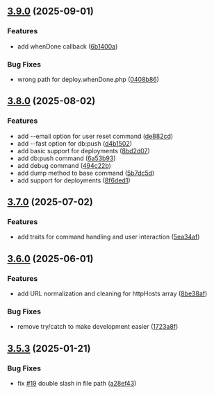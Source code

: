 ## [3.9.0](https://github.com/baumrock/RockShell/compare/v3.8.0...v3.9.0) (2025-09-01)


### Features

* add whenDone callback ([6b1400a](https://github.com/baumrock/RockShell/commit/6b1400a59b05f9ff4f51ad82a5f8d251b70cd48e))


### Bug Fixes

* wrong path for deploy.whenDone.php ([0408b86](https://github.com/baumrock/RockShell/commit/0408b8670853451c7bdeab747eb922ee7e6b0997))

## [3.8.0](https://github.com/baumrock/RockShell/compare/v3.7.0...v3.8.0) (2025-08-02)


### Features

* add --email option for user reset command ([de882cd](https://github.com/baumrock/RockShell/commit/de882cdf7695c6bf4b43b953504606769f8f0ce1))
* add --fast option for db:push ([d4b1502](https://github.com/baumrock/RockShell/commit/d4b1502deb26b5b05f02222b9557b0f2b790eec1))
* add basic support for deployments ([8bd2d07](https://github.com/baumrock/RockShell/commit/8bd2d0759dcd612b6d406ae7bd95011f36e4dc6a))
* add db:push command ([6a53b93](https://github.com/baumrock/RockShell/commit/6a53b93411b8703ed6bd065fb16ca750963616ca))
* add debug command ([494c22b](https://github.com/baumrock/RockShell/commit/494c22b4f2811ca9bb3ba47388a816f0b31c6175))
* add dump method to base command ([5b7dc5d](https://github.com/baumrock/RockShell/commit/5b7dc5ddb6f52dabe814ba8cdc5105d19cacabf1))
* add support for deployments ([8f6ded1](https://github.com/baumrock/RockShell/commit/8f6ded16f48e016c5b765a71f8b28b9ffaac9799))

## [3.7.0](https://github.com/baumrock/RockShell/compare/v3.6.0...v3.7.0) (2025-07-02)


### Features

* add traits for command handling and user interaction ([5ea34af](https://github.com/baumrock/RockShell/commit/5ea34af513ea74243deaf61ca70fa2eecb177a78))

## [3.6.0](https://github.com/baumrock/RockShell/compare/v3.5.3...v3.6.0) (2025-06-01)


### Features

* add URL normalization and cleaning for httpHosts array ([8be38af](https://github.com/baumrock/RockShell/commit/8be38afbb91b160997962dab9f733c9d57699ffd))


### Bug Fixes

* remove try/catch to make development easier ([1723a8f](https://github.com/baumrock/RockShell/commit/1723a8fc09e91c3f9cd6cf801ed4daaa48182598))

## [3.5.3](https://github.com/baumrock/RockShell/compare/v3.5.2...v3.5.3) (2025-01-21)


### Bug Fixes

* fix [#19](https://github.com/baumrock/RockShell/issues/19) double slash in file path ([a28ef43](https://github.com/baumrock/RockShell/commit/a28ef4388386132e77d7f73a6b0a2017b53f339c))

